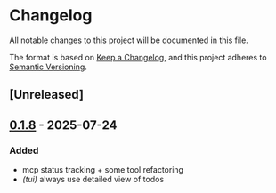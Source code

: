 # Changelog

All notable changes to this project will be documented in this file.

The format is based on [Keep a Changelog](https://keepachangelog.com/en/1.0.0/),
and this project adheres to [Semantic Versioning](https://semver.org/spec/v2.0.0.html).

## [Unreleased]

## [0.1.8](https://github.com/BrendanGraham14/steer/compare/steer-remote-workspace-v0.1.7...steer-remote-workspace-v0.1.8) - 2025-07-24

### Added

- mcp status tracking + some tool refactoring
- *(tui)* always use detailed view of todos
